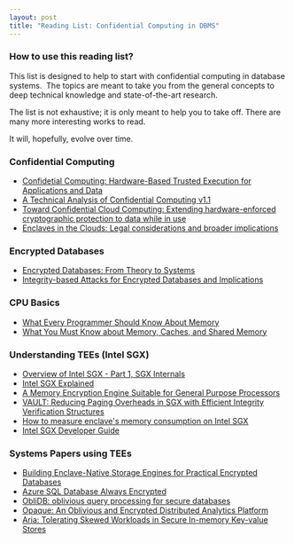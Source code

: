 ```yaml
---
layout: post
title: "Reading List: Confidential Computing in DBMS"
---
```


### How to use this reading list?

This list is designed to help to start with confidential computing in database systems. 
The topics are meant to take you from the general concepts to deep technical knowledge and state-of-the-art research.

The list is not exhaustive; it is only meant to help you to take off. There are many more interesting works to read.

It will, hopefully, evolve over time. 

### Confidential Computing

* [Confidetial Computing: Hardware-Based Trusted Execution for Applications and Data](https://confidentialcomputing.io/whitepaper-01-latest/)
* [A Technical Analysis of Confidential Computing v1.1](https://confidentialcomputing.io/whitepaper-02-latest/)
* [Toward Confidential Cloud Computing: Extending hardware-enforced cryptographic protection to data while in use](https://dl.acm.org/doi/pdf/10.1145/3454122.3456125)
* [Enclaves in the Clouds: Legal considerations and broader implications](https://dl.acm.org/doi/pdf/10.1145/3442632.3448126)

### Encrypted Databases

* [Encrypted Databases: From Theory to Systems](http://cidrdb.org/cidr2021/papers/cidr2021_paper23.pdf)
* [Integrity-based Attacks for Encrypted Databases and Implications](http://cidrdb.org/cidr2021/papers/cidr2021_paper22.pdf)

### CPU Basics

* [What Every Programmer Should Know About Memory](https://www.akkadia.org/drepper/cpumemory.pdf)
* [What You Must Know about Memory, Caches, and Shared Memory](https://www.eidos.ic.i.u-tokyo.ac.jp/~tau/lecture/parallel_distributed/slides/pdf/memory2.pdf)

### Understanding TEEs (Intel SGX)

* [Overview of Intel SGX - Part 1, SGX Internals](https://blog.quarkslab.com/overview-of-intel-sgx-part-1-sgx-internals.html)
* [Intel SGX Explained](https://eprint.iacr.org/2016/086.pdf)
* [A Memory Encryption Engine Suitable for General Purpose Processors](https://eprint.iacr.org/2016/204.pdf)
* [VAULT: Reducing Paging Overheads in SGX with Efficient Integrity Verification Structures](https://dl.acm.org/doi/pdf/10.1145/3296957.3177155)
* [How to measure enclave's memory consumption on Intel SGX](https://kai-chi.github.io/sgx/2020/12/20/how-to-measure-enclave-memory-consumption.html)
* [Intel SGX Developer Guide](https://download.01.org/intel-sgx/latest/linux-latest/docs/Intel_SGX_Developer_Guide.pdf)

### Systems Papers using TEEs

* [Building Enclave-Native Storage Engines for Practical Encrypted Databases](https://vldb.org/pvldb/vol14/p1019-sun.pdf)
* [Azure SQL Database Always Encrypted](https://dl.acm.org/doi/pdf/10.1145/3318464.3386141)
* [ObliDB: oblivious query processing for secure databases](https://vldb.org/pvldb/vol13/p169-eskandarian.pdf)
* [Opaque: An Oblivious and Encrypted Distributed Analytics Platform](https://www.usenix.org/system/files/conference/nsdi17/nsdi17-zheng.pdf)
* [Aria: Tolerating Skewed Workloads in Secure In-memory Key-value Stores](https://ieeexplore.ieee.org/abstract/document/9458662)
